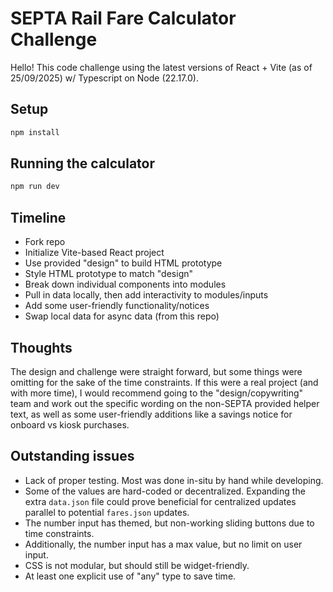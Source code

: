 # SEPTA Rail Fare Calculator Challenge

Hello! This code challenge using the latest versions of React + Vite (as of 25/09/2025) w/ Typescript on Node (22.17.0).

## Setup

```bash
npm install
```

## Running the calculator

```bash
npm run dev
```

## Timeline

* Fork repo
* Initialize Vite-based React project
* Use provided "design" to build HTML prototype
* Style HTML prototype to match "design"
* Break down individual components into modules
* Pull in data locally, then add interactivity to modules/inputs
* Add some user-friendly functionality/notices
* Swap local data for async data (from this repo)

## Thoughts

The design and challenge were straight forward, but some things were omitting for the sake of the time constraints. If this were a real project (and with more time), I would recommend going to the "design/copywriting" team and work out the specific wording on the non-SEPTA provided helper text, as well as some user-friendly additions like a savings notice for onboard vs kiosk purchases.

## Outstanding issues

* Lack of proper testing. Most was done in-situ by hand while developing.
* Some of the values are hard-coded or decentralized. Expanding the extra `data.json` file could prove beneficial for centralized updates parallel to potential `fares.json` updates.
* The number input has themed, but non-working sliding buttons due to time constraints.
* Additionally, the number input has a max value, but no limit on user input.
* CSS is not modular, but should still be widget-friendly.
* At least one explicit use of "any" type to save time.
